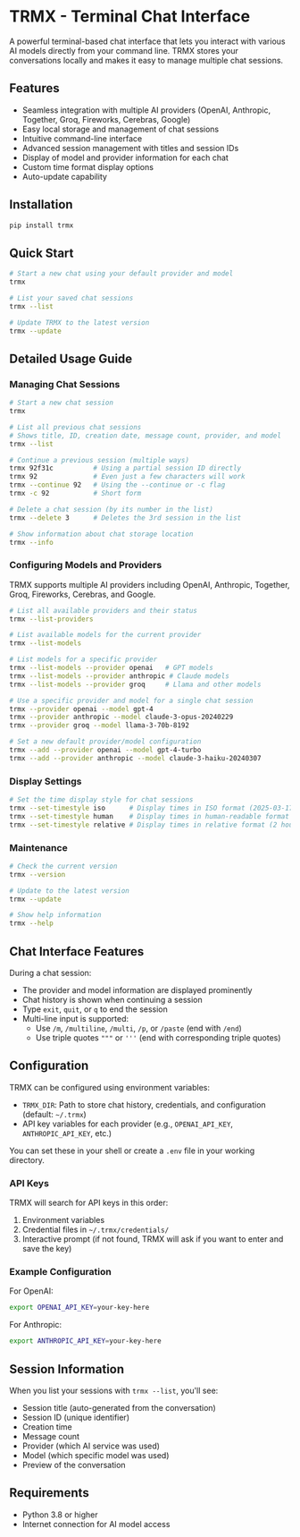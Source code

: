 # TRMX - Terminal Chat Interface

A powerful terminal-based chat interface that lets you interact with various AI models directly from your command line. TRMX stores your conversations locally and makes it easy to manage multiple chat sessions.

## Features

- Seamless integration with multiple AI providers (OpenAI, Anthropic, Together, Groq, Fireworks, Cerebras, Google)
- Easy local storage and management of chat sessions
- Intuitive command-line interface
- Advanced session management with titles and session IDs
- Display of model and provider information for each chat
- Custom time format display options
- Auto-update capability

## Installation

```bash
pip install trmx
```

## Quick Start

```bash
# Start a new chat using your default provider and model
trmx

# List your saved chat sessions
trmx --list

# Update TRMX to the latest version
trmx --update
```

## Detailed Usage Guide

### Managing Chat Sessions

```bash
# Start a new chat session
trmx

# List all previous chat sessions
# Shows title, ID, creation date, message count, provider, and model
trmx --list

# Continue a previous session (multiple ways)
trmx 92f31c          # Using a partial session ID directly
trmx 92              # Even just a few characters will work
trmx --continue 92   # Using the --continue or -c flag
trmx -c 92           # Short form

# Delete a chat session (by its number in the list)
trmx --delete 3      # Deletes the 3rd session in the list

# Show information about chat storage location
trmx --info
```

### Configuring Models and Providers

TRMX supports multiple AI providers including OpenAI, Anthropic, Together, Groq, Fireworks, Cerebras, and Google.

```bash
# List all available providers and their status
trmx --list-providers

# List available models for the current provider
trmx --list-models

# List models for a specific provider
trmx --list-models --provider openai   # GPT models
trmx --list-models --provider anthropic # Claude models
trmx --list-models --provider groq     # Llama and other models

# Use a specific provider and model for a single chat session
trmx --provider openai --model gpt-4
trmx --provider anthropic --model claude-3-opus-20240229
trmx --provider groq --model llama-3-70b-8192

# Set a new default provider/model configuration
trmx --add --provider openai --model gpt-4-turbo
trmx --add --provider anthropic --model claude-3-haiku-20240307
```

### Display Settings

```bash
# Set the time display style for chat sessions
trmx --set-timestyle iso      # Display times in ISO format (2025-03-17T22:55:28)
trmx --set-timestyle human    # Display times in human-readable format (2025-03-17 22:55:28)
trmx --set-timestyle relative # Display times in relative format (2 hours ago)
```

### Maintenance

```bash
# Check the current version
trmx --version

# Update to the latest version
trmx --update

# Show help information
trmx --help
```

## Chat Interface Features

During a chat session:
- The provider and model information are displayed prominently
- Chat history is shown when continuing a session
- Type `exit`, `quit`, or `q` to end the session
- Multi-line input is supported:
  - Use `/m`, `/multiline`, `/multi`, `/p`, or `/paste` (end with `/end`)
  - Use triple quotes `"""` or `'''` (end with corresponding triple quotes)

## Configuration

TRMX can be configured using environment variables:

- `TRMX_DIR`: Path to store chat history, credentials, and configuration (default: `~/.trmx`)
- API key variables for each provider (e.g., `OPENAI_API_KEY`, `ANTHROPIC_API_KEY`, etc.)

You can set these in your shell or create a `.env` file in your working directory.

### API Keys

TRMX will search for API keys in this order:
1. Environment variables 
2. Credential files in `~/.trmx/credentials/`
3. Interactive prompt (if not found, TRMX will ask if you want to enter and save the key)

### Example Configuration

For OpenAI:
```bash
export OPENAI_API_KEY=your-key-here
```

For Anthropic:
```bash
export ANTHROPIC_API_KEY=your-key-here
```

## Session Information

When you list your sessions with `trmx --list`, you'll see:
- Session title (auto-generated from the conversation)
- Session ID (unique identifier)
- Creation time
- Message count
- Provider (which AI service was used)
- Model (which specific model was used)
- Preview of the conversation

## Requirements

- Python 3.8 or higher
- Internet connection for AI model access 